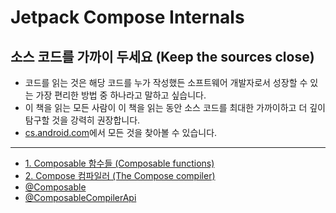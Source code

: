 # Jetpack Compose Internals

## 소스 코드를 가까이 두세요 (Keep the sources close)
- 코드를 읽는 것은 해당 코드를 누가 작성했든 소프트웨어 개발자로서 성장할 수 있는 가장 편리한 방법 중 하나라고 말하고 싶습니다. 
- 이 책을 읽는 모든 사람이 이 책을 읽는 동안 소스 코드를 최대한 가까이하고 더 깊이 탐구할 것을 강력히 권장합니다. 
- [cs.android.com](https://cs.android.com/)에서 모든 것을 찾아볼 수 있습니다. 

---

- [1. Composable 함수들 (Composable functions)](./ComposableFunctions/README.md)
- [2. Compose 컴파일러 (The Compose compiler)](./ComposeCompiler/README.md)
- [@Composable](./AnnotationComposable/README.md)
- [@ComposableCompilerApi](./AnnotationComposableCompilerApi/README.md)